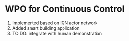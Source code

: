 # WPO for Continuous Control

1. Implemented based on IQN actor network 
1. Added smart building application  
2. TO DO: integrate with human demonstration 
